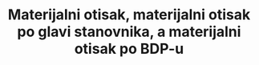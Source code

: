 ﻿---
graph_type_description: EPA  does  not  have  these  data
graph_status_notes: unk
variable_description: null
variable_notes: null
title: >-
  Materijalni otisak, materijalni otisak po glavi stanovnika, a materijalni otisak po BDP-u
permalink: /8-4-1/
sdg_goal: 8
layout: indicator
indicator: 8.4.1
indicator_variable: null
graph: null
un_designated_tier: '3'
un_custodial_agency: 'UNEP  (Partnering  Agencies:  OECD)'
target_id: '8.4'
has_metadata: true
rationale_interpretation: >-
  Materijalni otisak potrošnje iznosi količinu primarnih materijala potrebnih za zadovoljavanje finalne potražnje neke zemlje i može se tumačiti kao pokazatelj materijalnog standarda života / razine kapitalizacije gospodarstva. Per_capita MF opisuje prosječnu uporabu materijala za konačnu potražnju. DMC i MF moraju se gledati u kombinaciji jer pokrivaju dva aspekta gospodarstva, proizvodnje i potrošnje. DMC izvještava o stvarnoj količini materijala u gospodarstvu, a MF je virtualni iznos koji je potreban za cijeli opskrbni lanac za pružanje potpune potražnje. Zemlja može, primjerice, imati vrlo visok DMC jer ima veliki sektor primarne proizvodnje za izvoz ili vrlo nizak DMC jer je većinu materijalnih intenzivnih industrijskih procesa outsourceda u druge zemlje. Materijalni trag korigira za oba fenomena.
goal_meta_link: 'http://unstats.un.org/sdgs/files/metadata-compilation/Metadata-Goal-8.pdf'
goal_meta_link_page: 7
indicator_name: >-
  Materijalni otisak, materijalni otisak po glavi stanovnika, a materijalni otisak po BDP-u
target: >-
  Poboljšati postupno, do 2030. godine, globalnu učinkovitost resursa u potrošnji i proizvodnji i nastojati razdvojiti gospodarski rast od degradacije okoliša, sukladno 10-godišnjem okviru programa održive potrošnje i proizvodnje, a razvijene zemlje preuzim
indicator_definition: >-
  Materijalni trag (MF) pripisuje se globalnoj ekstrakciji materijala na domaću finalnu potražnju neke zemlje. Je izračunat kao sirovine ekvivalent uvoza (RMEIM) plus domaće ekstrakcije (DE) minus sirovina ekvivalenta izvoza (RMEEX). Za dodjeljivanje primar
source_title: null
source_notes: null
published: true  
---